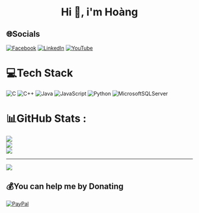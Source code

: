<h1 align = "center"> Hi 👋, i'm Hoàng</h1>

## 🌐Socials
[![Facebook](https://img.shields.io/badge/Facebook-%231877F2.svg?logo=Facebook&logoColor=white)](https://facebook.com/[https://www.facebook.com/hoang.it.2](https://www.facebook.com/hoang.it.2)) [![LinkedIn](https://img.shields.io/badge/LinkedIn-%230077B5.svg?logo=linkedin&logoColor=white)](https://linkedin.com/in/https://www.linkedin.com/in/nguy%E1%BB%85n-huy-ho%C3%A0ng-7753a9225/) [![YouTube](https://img.shields.io/badge/YouTube-%23FF0000.svg?logo=YouTube&logoColor=white)](https://youtube.com/c/https://www.youtube.com/channel/UCEHPW-quflMeP8dnRFmT4Tg) 

# 💻Tech Stack
![C](https://img.shields.io/badge/c-%2300599C.svg?style=for-the-badge&logo=c&logoColor=white) ![C++](https://img.shields.io/badge/c++-%2300599C.svg?style=for-the-badge&logo=c%2B%2B&logoColor=white) ![Java](https://img.shields.io/badge/java-%23ED8B00.svg?style=for-the-badge&logo=java&logoColor=white) ![JavaScript](https://img.shields.io/badge/javascript-%23323330.svg?style=for-the-badge&logo=javascript&logoColor=%23F7DF1E) ![Python](https://img.shields.io/badge/python-3670A0?style=for-the-badge&logo=python&logoColor=ffdd54) ![MicrosoftSQLServer](https://img.shields.io/badge/Microsoft%20SQL%20Sever-CC2927?style=for-the-badge&logo=microsoft%20sql%20server&logoColor=white)
# 📊GitHub Stats :
![](https://github-readme-stats.vercel.app/api?username=zhoang-2&theme=radical&hide_border=false&include_all_commits=false&count_private=false)<br/>
![](https://github-readme-streak-stats.herokuapp.com/?user=zhoang-2&theme=radical&hide_border=false)<br/>
![](https://github-readme-stats.vercel.app/api/top-langs/?username=zhoang-2&theme=radical&hide_border=false&include_all_commits=false&count_private=false&layout=compact)

---
[![](https://visitcount.itsvg.in/api?id=zhoang-2&icon=0&color=0)](https://visitcount.itsvg.in)

  ## 💰You can help me by Donating
  [![PayPal](https://img.shields.io/badge/PayPal-00457C?style=for-the-badge&logo=paypal&logoColor=white)](https://paypal.me/huyhoangzzzzb@gmail.com) 

  <!-- Proudly created with GPRM ( https://gprm.itsvg.in ) -->
  
